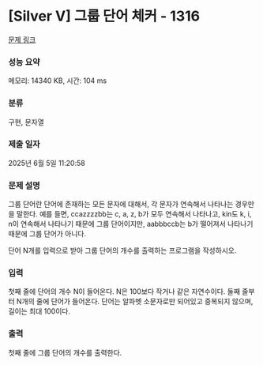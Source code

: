 # [Silver V] 그룹 단어 체커 - 1316 

[문제 링크](https://www.acmicpc.net/problem/1316) 

### 성능 요약

메모리: 14340 KB, 시간: 104 ms

### 분류

구현, 문자열

### 제출 일자

2025년 6월 5일 11:20:58

### 문제 설명

<p>그룹 단어란 단어에 존재하는 모든 문자에 대해서, 각 문자가 연속해서 나타나는 경우만을 말한다. 예를 들면, ccazzzzbb는 c, a, z, b가 모두 연속해서 나타나고, kin도 k, i, n이 연속해서 나타나기 때문에 그룹 단어이지만, aabbbccb는 b가 떨어져서 나타나기 때문에 그룹 단어가 아니다.</p>

<p>단어 N개를 입력으로 받아 그룹 단어의 개수를 출력하는 프로그램을 작성하시오.</p>

### 입력 

 <p>첫째 줄에 단어의 개수 N이 들어온다. N은 100보다 작거나 같은 자연수이다. 둘째 줄부터 N개의 줄에 단어가 들어온다. 단어는 알파벳 소문자로만 되어있고 중복되지 않으며, 길이는 최대 100이다.</p>

### 출력 

 <p>첫째 줄에 그룹 단어의 개수를 출력한다.</p>


